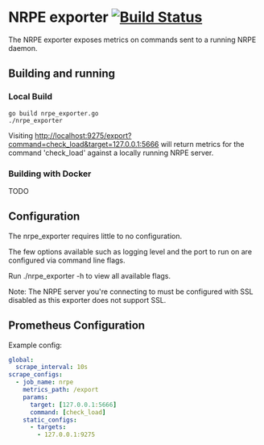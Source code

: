 # NRPE exporter [![Build Status](https://travis-ci.org/RobustPerception/nrpe_exporter.svg?branch=master)](https://travis-ci.org/RobustPerception/nrpe_exporter)

The NRPE exporter exposes metrics on commands sent to a running NRPE daemon.

## Building and running

### Local Build

    go build nrpe_exporter.go
    ./nrpe_exporter

Visiting [http://localhost:9275/export?command=check_load&target=127.0.0.1:5666](http://localhost:9275/export?command=check_load&target=127.0.0.1:5666)
will return metrics for the command 'check_load' against a locally running NRPE server.

### Building with Docker

TODO

## Configuration

The nrpe_exporter requires little to no configuration.

The few options available such as logging level and the port to run on are configured via command line flags.

Run ./nrpe_exporter -h to view all available flags.

Note: The NRPE server you're connecting to must be configured with SSL disabled as this exporter does not support SSL.

## Prometheus Configuration

Example config:
```yml
global:
  scrape_interval: 10s
scrape_configs:
  - job_name: nrpe
    metrics_path: /export
    params:
      target: [127.0.0.1:5666]
      command: [check_load]
    static_configs:
      - targets:
        - 127.0.0.1:9275
```
